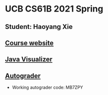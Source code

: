 # UCB CS61B 2021 Spring
## Student: Haoyang Xie
## [Course website](https://sp21.datastructur.es/)
## [Java Visualizer](https://cscircles.cemc.uwaterloo.ca//java_visualize/#)
## [Autograder](https://www.gradescope.com/courses/137626)
- Working autograder code: MB7ZPY